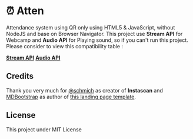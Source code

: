 # ⏰ Atten

Attendance system using QR only using HTML5 & JavaScript, without NodeJS and base on Browser Navigator. This project use **Stream API** for Webcamp and **Audio API** for Playing sound, so if you can't run this project. Please consider to view this compatibility table :

[**Stream API**](https://caniuse.com/#feat=stream)
[**Audio API**](https://caniuse.com/#feat=audio)

## Credits

Thank you very much for [@schmich](https://github.com/schmich/instascan) as creator of **Instascan** and [MDBootstrap](https://mdbootstrap.com/) as author of [this landing page template](https://mdbootstrap.com/freebies/landing-page-template/).

## License

This project under MIT License
